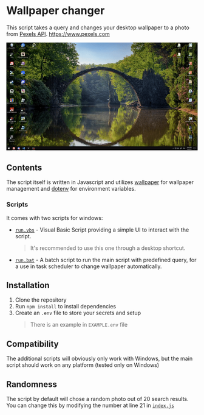 # Wallpaper changer

This script takes a query and changes your desktop wallpaper to a photo from [Pexels API](https://www.pexels.com).
https://www.pexels.com

![showcase](./showcase.gif)

## Contents

The script itself is written in Javascript and utilizes [wallpaper](https://www.npmjs.com/package/wallpaper) for wallpaper management and [dotenv](https://www.npmjs.com/package/node-fetch) for environment variables.

### Scripts

It comes with two scripts for windows:

-   [`run.vbs`](./run.vbs) - Visual Basic Script providing a simple UI to interact with the script.
    > It's recommended to use this one through a desktop shortcut.
-   [`run.bat`](./run.bat) - A batch script to run the main script with predefined query, for a use in task scheduler to change wallpaper automatically.

## Installation

1. Clone the repository
2. Run `npm install` to install dependencies
3. Create an `.env` file to store your secrets and setup
    > There is an example in `EXAMPLE.env` file

## Compatibility

The additional scripts will obviously only work with Windows, but the main script should work on any platform (tested only on Windows)

## Randomness

The script by default will chose a random photo out of 20 search results. You can change this by modifying the number at line 21 in [`index.js`](./index.js)

